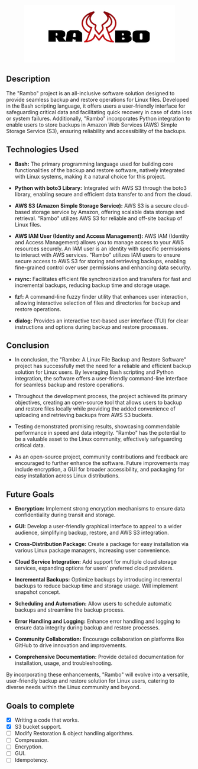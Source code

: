 <p align="center">
  <img src="https://github.com/Fosssil/Rambo/blob/main/docs/LOGO.png" />
</p>

## Description

The "Rambo" project is an all-inclusive software solution designed to provide seamless backup and restore operations for Linux files. Developed in the Bash scripting language, it offers users a user-friendly interface for safeguarding critical data and facilitating quick recovery in case of data loss or system failures. Additionally, "Rambo" incorporates Python integration to enable users to store backups in Amazon Web Services (AWS) Simple Storage Service (S3), ensuring reliability and accessibility of the backups.

## Technologies Used

- **Bash:** The primary programming language used for building core functionalities of the backup and restore software, natively integrated with Linux systems, making it a natural choice for this project.

- **Python with boto3 Library:** Integrated with AWS S3 through the boto3 library, enabling secure and efficient data transfer to and from the cloud.

- **AWS S3 (Amazon Simple Storage Service):** AWS S3 is a secure cloud-based storage service by Amazon, offering scalable data storage and retrieval. "Rambo" utilizes AWS S3 for reliable and off-site backup of Linux files.

- **AWS IAM User (Identity and Access Management):** AWS IAM (Identity and Access Management) allows you to manage access to your AWS resources securely. An IAM user is an identity with specific permissions to interact with AWS services. "Rambo" utilizes IAM users to ensure secure access to AWS S3 for storing and retrieving backups, enabling fine-grained control over user permissions and enhancing data security.

- **rsync:** Facilitates efficient file synchronization and transfers for fast and incremental backups, reducing backup time and storage usage.

- **fzf:** A command-line fuzzy finder utility that enhances user interaction, allowing interactive selection of files and directories for backup and restore operations.

- **dialog:** Provides an interactive text-based user interface (TUI) for clear instructions and options during backup and restore processes.

## Conclusion

- In conclusion, the "Rambo: A Linux File Backup and Restore Software" project has successfully met the need for a reliable and efficient backup solution for Linux users. By leveraging Bash scripting and Python integration, the software offers a user-friendly command-line interface for seamless backup and restore operations.

- Throughout the development process, the project achieved its primary objectives, creating an open-source tool that allows users to backup and restore files locally while providing the added convenience of uploading and retrieving backups from AWS S3 buckets.

- Testing demonstrated promising results, showcasing commendable performance in speed and data integrity. "Rambo" has the potential to be a valuable asset to the Linux community, effectively safeguarding critical data.

- As an open-source project, community contributions and feedback are encouraged to further enhance the software. Future improvements may include encryption, a GUI for broader accessibility, and packaging for easy installation across Linux distributions.

## Future Goals

- **Encryption:** Implement strong encryption mechanisms to ensure data confidentiality during transit and storage.

- **GUI:** Develop a user-friendly graphical interface to appeal to a wider audience, simplifying backup, restore, and AWS S3 integration.

- **Cross-Distribution Package:** Create a package for easy installation via various Linux package managers, increasing user convenience.

- **Cloud Service Integration:** Add support for multiple cloud storage services, expanding options for users' preferred cloud providers.

- **Incremental Backups:** Optimize backups by introducing incremental backups to reduce backup time and storage usage. Will implement snapshot concept.

- **Scheduling and Automation:** Allow users to schedule automatic backups and streamline the backup process.

- **Error Handling and Logging:** Enhance error handling and logging to ensure data integrity during backup and restore processes.

- **Community Collaboration:** Encourage collaboration on platforms like GitHub to drive innovation and improvements.

- **Comprehensive Documentation:** Provide detailed documentation for installation, usage, and troubleshooting.

By incorporating these enhancements, "Rambo" will evolve into a versatile, user-friendly backup and restore solution for Linux users, catering to diverse needs within the Linux community and beyond.

## Goals to complete

- [x] Writing a code that works.
- [x] S3 bucket support.
- [ ] Modify Restoration & object handling algorithms.
- [ ] Compression.
- [ ] Encryption.
- [ ] GUI.
- [ ] Idempotency.

<!--## Contributors
- **Name:** Sagar Dahiya
- **EMAIL ID:** sagardahiya6969@gmail.com

- **Name:** Pardeep Narwal
- **EMAIL ID:** ritiknarwal588@gmail.com

- **Name:** Deepak Chandra Pandey
- **EMAIL ID:** uic.21mcc2045@gmail.com
-->
